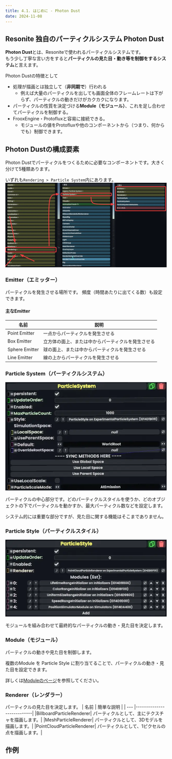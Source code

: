 ```yaml
---
title: 4.1. はじめに - Photon Dust
date: 2024-11-08
---
```

## Resonite 独自のパーティクルシステム Photon Dust
**Photon Dust**とは、Resoniteで使われるパーティクルシステムです。  
もう少し丁寧な言い方をすると**パーティクルの見た目・動き等を制御をするシステム**と言えます。

Photon Dustの特徴として
- 処理が描画とは独立して（**非同期で**）行われる
  - 例えば大量のパーティクルを出しても画面全体のフレームレートは下がらず、パーティクルの動きだけがカクカクになります。
- パーティクルの性質を決定づける**Module（モジュール）**、これを足し合わせてパーティクルを制御する。
- FrooxEngine・Protofluxと容易に接続できる。
  - モジュールの値をProtofluxや他のコンポーネントから（つまり、何からでも）制御できます。
## Photon Dustの構成要素
Photon Dustでパーティクルをつくるために必要なコンポーネントです。大きく分けて5種類あります。

いずれも`Rendering > Particle System`内にあります。
![コンポーネントの場所](../image/PhotonDust-components.webp)

### Emitter（エミッター）
パーティクルを発生させる場所です。  頻度（時間あたりに出てくる数）も設定できます。

#### 主なEmitter
| 名前 | 説明                        |
| --- |---------------------------|
| Point Emitter | 一点からパーティクルを発生させる          |
| Box Emitter | 立方体の面上、または中からパーティクルを発生させる |
| Sphere Emitter | 球の面上、または中からパーティクルを発生させる   |
| Line Emitter | 線の上からパーティクルを発生させる         |

### Particle System（パーティクルシステム）
![Particle System](../image/ParticleSystemComponent.webp)

パーティクルの中心部分です。どのパーティクルスタイルを使うか、どのオブジェクトの下でパーティクルを動かすか、最大パーティクル数などを設定します。

システム的には重要な部分ですが、見た目に関する機能はそこまでありません。

### Particle Style（パーティクルスタイル）
![Particle Style](../image/ParticleStyleComponent.webp)

モジュールを組み合わせて最終的なパーティクルの動き・見た目を決定します。


### Module（モジュール）
パーティクルの動きや見た目を制御します。

複数のModule を Particle Style に割り当てることで、パーティクルの動き・見た目を設定できます。

詳しくは[Moduleのページ](./module.md)を参照してください。
### Renderer（レンダラー）
パーティクルの見た目を決定します。
| 名前 | 簡単な説明                        |
| --- |---------------------------|
|BillboardParticleRenderer| パーティクルとして、主にテクスチャを描画します。|
|MeshParticleRenderer| パーティクルとして、3Dモデルを描画します。|
|PointCloudParticleRenderer| パーティクルとして、1ピクセルの点を描画します。|
## 作例
